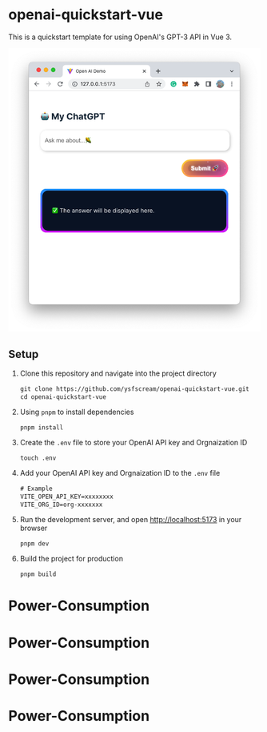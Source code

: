 # openai-quickstart-vue

This is a quickstart template for using OpenAI's GPT-3 API in Vue 3.

![image](./assets/preview.png)

## Setup

1. Clone this repository and navigate into the project directory

    ```shell
    git clone https://github.com/ysfscream/openai-quickstart-vue.git
    cd openai-quickstart-vue
    ```

2. Using `pnpm` to install dependencies
  
    ```shell
    pnpm install
    ```

3. Create the `.env` file to store your OpenAI API key and Orgnaization ID

    ```shell
    touch .env
    ```

4. Add your OpenAI API key and Orgnaization ID to the `.env` file

    ```shell
    # Example
    VITE_OPEN_API_KEY=xxxxxxxx
    VITE_ORG_ID=org-xxxxxxx
    ```

5. Run the development server, and open [http://localhost:5173](http://localhost:5173) in your browser

    ```shell
    pnpm dev
    ```

6. Build the project for production

    ```shell
    pnpm build
    ```
# Power-Consumption
# Power-Consumption
# Power-Consumption
# Power-Consumption
